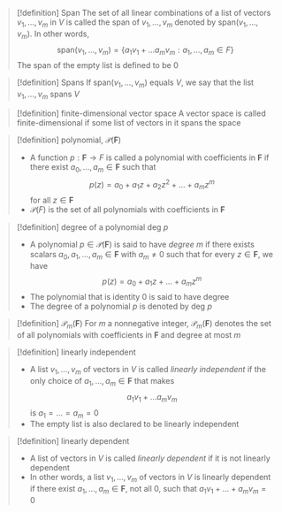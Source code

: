 >[!definition] Span
>The set of all linear combinations of a list of vectors $v_{1}, \dots, v_{m}$ in $V$ is called the span of $v_{1},\dots,v_{m}$ denoted by $\text{span}(v_{1},\dots,v_{m})$. In other words,
>$$
\text{span}(v_{1},\dots,v_{m}) = \left\{ a_{1}v_{1} + \dots a_{m} v_{m}: a_{1},\dots, a_{m} \in F \right\}
>$$
>The span of the empty list is defined to be ${0}$

>[!definition] Spans
>If $\text{span}(v_{1},\dots,v_{m})$ equals $V$, we say that the list $v_{1},\dots,v_{m} \text{ spans } V$

>[!definition] finite-dimensional vector space
>A vector space is called finite-dimensional if some list of vectors in it spans the space

>[!definition] polynomial, $\mathcal{P}(\mathbf{F})$
>- A function $p: \mathbf{F} \to F$ is called a polynomial with coefficients in $\mathbf{F}$ if there exist $a_{0},\dots,a_{m} \in \mathbf{F}$ such that
>$$
>p(z) = a_{0} + a_{1}z + a_{2}z^2 + \dots + a_{m} z^m
>$$
>for all $z \in \mathbf{F}$
>- $\mathcal{P}(F)$ is the set of all polynomials with coefficients in $\mathbf{F}$

>[!definition] degree of a polynomial $\text{deg } p$
>- A polynomial $p \in \mathcal{P}(\mathbf{F})$ is said to have _degree $m$_ if there exists scalars $a_{0}, a_{1}, \dots, a_{m} \in \mathbf{F}$ with $a_{m} \neq 0$ such that for every $z \in \mathbf{F}$, we have
>$$
>p(z) = a_{0} + a_{1}z + \dots + a_{m}z^m
>$$
>- The polynomial that is identity $0$ is said to have degree
>- The degree of a polynomial $p$ is denoted by $\text{deg } p$

>[!definition] $\mathcal{P}_{m}(\mathbf{F})$
>For $m$ a nonnegative integer, $\mathcal{P}_{m}(\mathbf{F})$ denotes the set of all polynomials with coefficients in $\mathbf{F}$ and degree at most $m$

>[!definition] linearly independent
>- A list $v_{1},\dots,v_{m}$ of vectors in $V$ is called _linearly independent_ if the only choice of $a_{1},\dots,a_{m} \in \mathbf{F}$ that makes
>$$
>a_{1}v_{1} + \dots a_{m}v_{m}
>$$
>is $a_{1} = \dots = a_{m} = 0$
>- The empty list is also declared to be linearly independent

>[!definition] linearly dependent
>- A list of vectors in $V$ is called _linearly dependent_ if it is not linearly dependent
>- In other words, a list $v_{1},\dots,v_{m}$ of vectors in $V$ is linearly dependent if there exist $a_{1},\dots, a_{m} \in \mathbf{F}$, not all $0$, such that $a_{1}v_{1} + \dots + a_{m}v_{m} = 0$




